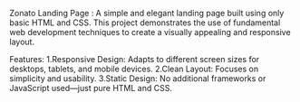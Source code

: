 Zonato Landing Page :
A simple and elegant landing page built using only basic HTML and CSS. This project demonstrates the use of fundamental web development techniques to create a visually appealing and responsive layout.

Features:
 1.Responsive Design: Adapts to different screen sizes for desktops, tablets, and mobile devices.
 2.Clean Layout: Focuses on simplicity and usability.
 3.Static Design: No additional frameworks or JavaScript used—just pure HTML and CSS.
